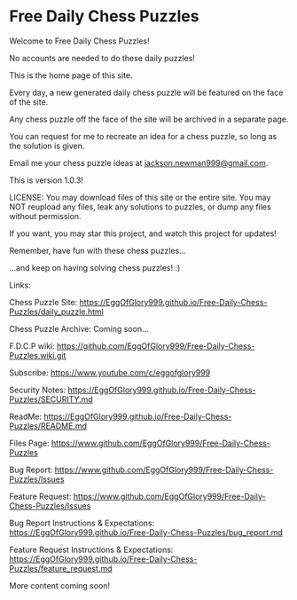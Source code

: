 # Free Daily Chess Puzzles
Welcome to Free Daily Chess Puzzles!

No accounts are needed to do these daily puzzles!

This is the home page of this site.

Every day, a new generated daily chess puzzle will be featured on the face of the site.

Any chess puzzle off the face of the site will be archived in a separate page.

You can request for me to recreate an idea for a chess puzzle, so long as the solution is given. 

Email me your chess puzzle ideas at jackson.newman999@gmail.com.

This is version 1.0.3!

LICENSE:
You may download files of this site or the entire site.
You may NOT reupload any files, leak any solutions to puzzles, or dump any files without permission.

If you want, you may star this project, and watch this project for updates!

Remember, have fun with these chess puzzles...

...and keep on having solving chess puzzles! :)

Links:

Chess Puzzle Site: https://EggOfGlory999.github.io/Free-Daily-Chess-Puzzles/daily_puzzle.html

Chess Puzzle Archive: Coming soon...

F.D.C.P wiki: https://github.com/EggOfGlory999/Free-Daily-Chess-Puzzles.wiki.git

Subscribe: https://www.youtube.com/c/eggofglory999

Security Notes: https://EggOfGlory999.github.io/Free-Daily-Chess-Puzzles/SECURITY.md

ReadMe: https://EggOfGlory999.github.io/Free-Daily-Chess-Puzzles/README.md

Files Page: https://www.github.com/EggOfGlory999/Free-Daily-Chess-Puzzles

Bug Report: https://www.github.com/EggOfGlory999/Free-Daily-Chess-Puzzles/Issues

Feature Request: https://www.github.com/EggOfGlory999/Free-Daily-Chess-Puzzles/Issues

Bug Report Instructions & Expectations: https://EggOfGlory999.github.io/Free-Daily-Chess-Puzzles/bug_report.md

Feature Request Instructions & Expectations: https://EggOfGlory999.github.io/Free-Daily-Chess-Puzzles/feature_request.md

More content coming soon!
